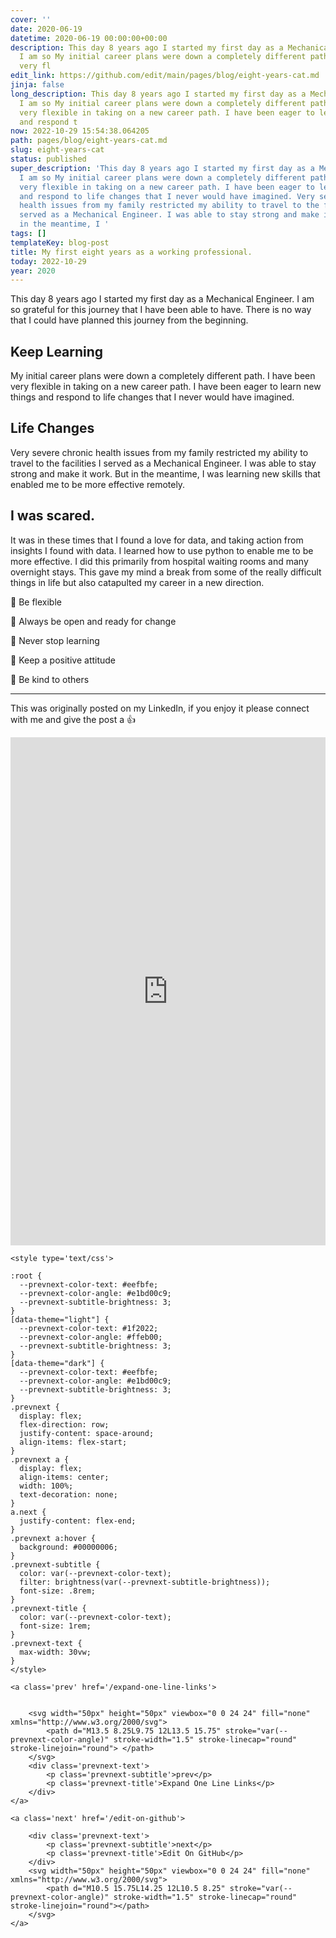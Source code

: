 ```yaml
---
cover: ''
date: 2020-06-19
datetime: 2020-06-19 00:00:00+00:00
description: This day 8 years ago I started my first day as a Mechanical Engineer.
  I am so My initial career plans were down a completely different path. I have been
  very fl
edit_link: https://github.com/edit/main/pages/blog/eight-years-cat.md
jinja: false
long_description: This day 8 years ago I started my first day as a Mechanical Engineer.
  I am so My initial career plans were down a completely different path. I have been
  very flexible in taking on a new career path. I have been eager to learn new things
  and respond t
now: 2022-10-29 15:54:38.064205
path: pages/blog/eight-years-cat.md
slug: eight-years-cat
status: published
super_description: 'This day 8 years ago I started my first day as a Mechanical Engineer.
  I am so My initial career plans were down a completely different path. I have been
  very flexible in taking on a new career path. I have been eager to learn new things
  and respond to life changes that I never would have imagined. Very severe chronic
  health issues from my family restricted my ability to travel to the facilities I
  served as a Mechanical Engineer. I was able to stay strong and make it work. But
  in the meantime, I '
tags: []
templateKey: blog-post
title: My first eight years as a working professional.
today: 2022-10-29
year: 2020
---
```


This day 8 years ago I started my first day as a Mechanical Engineer. I am so
grateful for this journey that I have been able to have. There is no way that I
could have planned this journey from the beginning.

## Keep Learning

My initial career plans were down a completely different path. I have been very flexible in taking on a new career path. I have been eager to learn new things and respond to life changes that I never would have imagined.

## Life Changes

Very severe chronic health issues from my family restricted my ability to travel to the facilities I served as a Mechanical Engineer. I was able to stay strong and make it work. But in the meantime, I was learning new skills that enabled me to be more effective remotely.

## I was scared.

It was in these times that I found a love for data, and taking action from insights I found with data. I learned how to use python to enable me to be more effective. I did this primarily from hospital waiting rooms and many overnight stays. This gave my mind a break from some of the really difficult things in life but also catapulted my career in a new direction.


🔼 Be flexible

🔼 Always be open and ready for change

🔼 Never stop learning

🔼 Keep a positive attitude

🔼 Be kind to others

---

This was originally posted on my LinkedIn, if you enjoy it please connect with me and give the post a 👍

<iframe src="https://www.linkedin.com/embed/feed/update/urn:li:share:6679445409351393280" height="813" width="504" frameborder="0" allowfullscreen="" title="Embedded post"></iframe>
<div class='prevnext'>

    <style type='text/css'>

    :root {
      --prevnext-color-text: #eefbfe;
      --prevnext-color-angle: #e1bd00c9;
      --prevnext-subtitle-brightness: 3;
    }
    [data-theme="light"] {
      --prevnext-color-text: #1f2022;
      --prevnext-color-angle: #ffeb00;
      --prevnext-subtitle-brightness: 3;
    }
    [data-theme="dark"] {
      --prevnext-color-text: #eefbfe;
      --prevnext-color-angle: #e1bd00c9;
      --prevnext-subtitle-brightness: 3;
    }
    .prevnext {
      display: flex;
      flex-direction: row;
      justify-content: space-around;
      align-items: flex-start;
    }
    .prevnext a {
      display: flex;
      align-items: center;
      width: 100%;
      text-decoration: none;
    }
    a.next {
      justify-content: flex-end;
    }
    .prevnext a:hover {
      background: #00000006;
    }
    .prevnext-subtitle {
      color: var(--prevnext-color-text);
      filter: brightness(var(--prevnext-subtitle-brightness));
      font-size: .8rem;
    }
    .prevnext-title {
      color: var(--prevnext-color-text);
      font-size: 1rem;
    }
    .prevnext-text {
      max-width: 30vw;
    }
    </style>
    
    <a class='prev' href='/expand-one-line-links'>
    

        <svg width="50px" height="50px" viewbox="0 0 24 24" fill="none" xmlns="http://www.w3.org/2000/svg">
            <path d="M13.5 8.25L9.75 12L13.5 15.75" stroke="var(--prevnext-color-angle)" stroke-width="1.5" stroke-linecap="round" stroke-linejoin="round"> </path>
        </svg>
        <div class='prevnext-text'>
            <p class='prevnext-subtitle'>prev</p>
            <p class='prevnext-title'>Expand One Line Links</p>
        </div>
    </a>
    
    <a class='next' href='/edit-on-github'>
    
        <div class='prevnext-text'>
            <p class='prevnext-subtitle'>next</p>
            <p class='prevnext-title'>Edit On GitHub</p>
        </div>
        <svg width="50px" height="50px" viewbox="0 0 24 24" fill="none" xmlns="http://www.w3.org/2000/svg">
            <path d="M10.5 15.75L14.25 12L10.5 8.25" stroke="var(--prevnext-color-angle)" stroke-width="1.5" stroke-linecap="round" stroke-linejoin="round"></path>
        </svg>
    </a>
  </div>